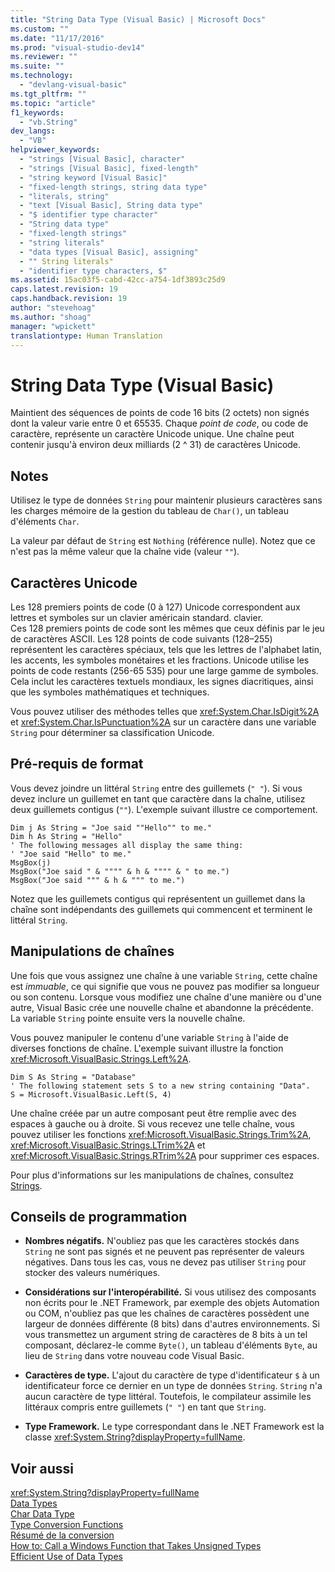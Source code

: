 ```yaml
---
title: "String Data Type (Visual Basic) | Microsoft Docs"
ms.custom: ""
ms.date: "11/17/2016"
ms.prod: "visual-studio-dev14"
ms.reviewer: ""
ms.suite: ""
ms.technology: 
  - "devlang-visual-basic"
ms.tgt_pltfrm: ""
ms.topic: "article"
f1_keywords: 
  - "vb.String"
dev_langs: 
  - "VB"
helpviewer_keywords: 
  - "strings [Visual Basic], character"
  - "strings [Visual Basic], fixed-length"
  - "string keyword [Visual Basic]"
  - "fixed-length strings, string data type"
  - "literals, string"
  - "text [Visual Basic], String data type"
  - "$ identifier type character"
  - "String data type"
  - "fixed-length strings"
  - "string literals"
  - "data types [Visual Basic], assigning"
  - "" String literals"
  - "identifier type characters, $"
ms.assetid: 15ac03f5-cabd-42cc-a754-1df3893c25d9
caps.latest.revision: 19
caps.handback.revision: 19
author: "stevehoag"
ms.author: "shoag"
manager: "wpickett"
translationtype: Human Translation
---
```

# String Data Type (Visual Basic)
Maintient des séquences de points de code 16 bits \(2 octets\) non signés dont la valeur varie entre 0 et 65535.  Chaque *point de code*, ou code de caractère, représente un caractère Unicode unique.  Une chaîne peut contenir jusqu'à environ deux milliards \(2 ^ 31\) de caractères Unicode.  
  
## Notes  
 Utilisez le type de données `String` pour maintenir plusieurs caractères sans les charges mémoire de la gestion du tableau de `Char()`, un tableau d'éléments `Char`.  
  
 La valeur par défaut de `String` est `Nothing` \(référence nulle\).  Notez que ce n'est pas la même valeur que la chaîne vide \(valeur `""`\).  
  
## Caractères Unicode  
 Les 128 premiers points de code \(0 à 127\) Unicode correspondent aux lettres et symboles sur un clavier américain standard.  clavier.  Ces 128 premiers points de code sont les mêmes que ceux définis par le jeu de caractères ASCII.  Les 128 points de code suivants \(128–255\) représentent les caractères spéciaux, tels que les lettres de l'alphabet latin, les accents, les symboles monétaires et les fractions.  Unicode utilise les points de code restants \(256\-65 535\) pour une large gamme de symboles.  Cela inclut les caractères textuels mondiaux, les signes diacritiques, ainsi que les symboles mathématiques et techniques.  
  
 Vous pouvez utiliser des méthodes telles que <xref:System.Char.IsDigit%2A> et <xref:System.Char.IsPunctuation%2A> sur un caractère dans une variable `String` pour déterminer sa classification Unicode.  
  
## Pré\-requis de format  
 Vous devez joindre un littéral `String` entre des guillemets \(`" "`\).  Si vous devez inclure un guillemet en tant que caractère dans la chaîne, utilisez deux guillemets contigus \(`""`\).  L'exemple suivant illustre ce comportement.  
  
```  
Dim j As String = "Joe said ""Hello"" to me."  
Dim h As String = "Hello"  
' The following messages all display the same thing:  
' "Joe said "Hello" to me."  
MsgBox(j)  
MsgBox("Joe said " & """" & h & """" & " to me.")  
MsgBox("Joe said """ & h & """ to me.")  
```  
  
 Notez que les guillemets contigus qui représentent un guillemet dans la chaîne sont indépendants des guillemets qui commencent et terminent le littéral `String`.  
  
## Manipulations de chaînes  
 Une fois que vous assignez une chaîne à une variable `String`, cette chaîne est *immuable*, ce qui signifie que vous ne pouvez pas modifier sa longueur ou son contenu.  Lorsque vous modifiez une chaîne d'une manière ou d'une autre, Visual Basic crée une nouvelle chaîne et abandonne la précédente.  La variable `String` pointe ensuite vers la nouvelle chaîne.  
  
 Vous pouvez manipuler le contenu d'une variable `String` à l'aide de diverses fonctions de chaîne.  L'exemple suivant illustre la fonction <xref:Microsoft.VisualBasic.Strings.Left%2A>.  
  
```  
Dim S As String = "Database"  
' The following statement sets S to a new string containing "Data".  
S = Microsoft.VisualBasic.Left(S, 4)  
```  
  
 Une chaîne créée par un autre composant peut être remplie avec des espaces à gauche ou à droite.  Si vous recevez une telle chaîne, vous pouvez utiliser les fonctions <xref:Microsoft.VisualBasic.Strings.Trim%2A>, <xref:Microsoft.VisualBasic.Strings.LTrim%2A> et <xref:Microsoft.VisualBasic.Strings.RTrim%2A> pour supprimer ces espaces.  
  
 Pour plus d'informations sur les manipulations de chaînes, consultez [Strings](../../../visual-basic/programming-guide/language-features/strings/index.md).  
  
## Conseils de programmation  
  
-   **Nombres négatifs.** N'oubliez pas que les caractères stockés dans `String` ne sont pas signés et ne peuvent pas représenter de valeurs négatives.  Dans tous les cas, vous ne devez pas utiliser `String` pour stocker des valeurs numériques.  
  
-   **Considérations sur l'interopérabilité.** Si vous utilisez des composants non écrits pour le .NET Framework, par exemple des objets Automation ou COM, n'oubliez pas que les chaînes de caractères possèdent une largeur de données différente \(8 bits\) dans d'autres environnements.  Si vous transmettez un argument string de caractères de 8 bits à un tel composant, déclarez\-le comme `Byte()`, un tableau d'éléments `Byte`, au lieu de `String` dans votre nouveau code Visual Basic.  
  
-   **Caractères de type.** L'ajout du caractère de type d'identificateur `$` à un identificateur force ce dernier en un type de données `String`.  `String` n'a aucun caractère de type littéral.  Toutefois, le compilateur assimile les littéraux compris entre guillemets \(`" "`\) en tant que `String`.  
  
-   **Type Framework.** Le type correspondant dans le .NET Framework est la classe <xref:System.String?displayProperty=fullName>.  
  
## Voir aussi  
 <xref:System.String?displayProperty=fullName>   
 [Data Types](../../../visual-basic/language-reference/data-types/data-type-summary.md)   
 [Char Data Type](../../../visual-basic/language-reference/data-types/char-data-type.md)   
 [Type Conversion Functions](../../../visual-basic/language-reference/functions/type-conversion-functions.md)   
 [Résumé de la conversion](../../../visual-basic/language-reference/keywords/conversion-summary.md)   
 [How to: Call a Windows Function that Takes Unsigned Types](../../../visual-basic/programming-guide/com-interop/how-to-call-a-windows-function-that-takes-unsigned-types.md)   
 [Efficient Use of Data Types](../../../visual-basic/programming-guide/language-features/data-types/efficient-use-of-data-types.md)